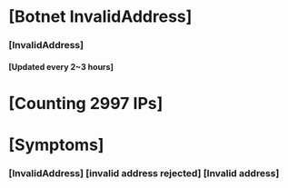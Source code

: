 # [Botnet InvalidAddress]
### [InvalidAddress]
#### [Updated every 2~3 hours]

# [Counting 2997 IPs]

# [Symptoms] 

###   [InvalidAddress] [invalid address rejected] [Invalid address]
